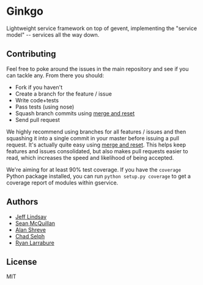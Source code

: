 # Ginkgo

Lightweight service framework on top of gevent, implementing the "service model" -- services all the way down. 

## Contributing

Feel free to poke around the issues in the main repository and see if you can tackle any. From there you should:

* Fork if you haven't
* Create a branch for the feature / issue
* Write code+tests
* Pass tests (using nose)
* Squash branch commits using [merge and reset](http://j.mp/vHLUoa)
* Send pull request

We highly recommend using branches for all features / issues and then squashing it into a single commit in your master before issuing a pull request. It's actually quite easy using [merge and reset](http://j.mp/vHLUoa). This helps keep features and issues consolidated, but also makes pull requests easier to read, which increases the speed and likelihood of being accepted.

We're aiming for at least 90% test coverage. If you have the `coverage` Python package installed, you can run `python setup.py coverage` to get a coverage report of modules within gservice.

## Authors

 * [Jeff Lindsay](jeff.lindsay@twilio.com)
 * [Sean McQuillan](sean@twilio.com)
 * [Alan Shreve](ashreve@twilio.com)
 * [Chad Selph](chad@twilio.com)
 * [Ryan Larrabure](ryan@twilio.com)

## License

MIT
